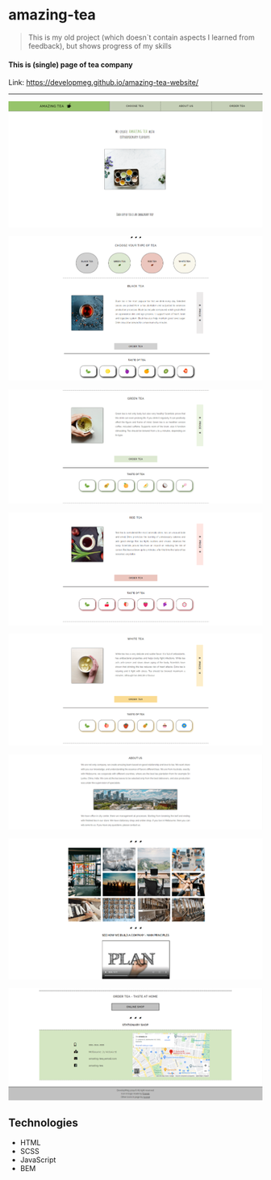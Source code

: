 # amazing-tea

> This is my old project (which doesn`t contain aspects I learned from feedback), but shows progress of my skills

#### This is (single) page of tea company

Link: https://developmeg.github.io/amazing-tea-website/

---

![screen home page](./screens/screen1.png)

![screen home page](./screens/screen2.png)

![screen home page](./screens/screen3.png)

![screen home page](./screens/screen4.png)

![screen home page](./screens/screen5.png)

![screen home page](./screens/screen6.png)

![screen home page](./screens/screen7.png)

![screen home page](./screens/screen8.png)

## Technologies

- HTML
- SCSS
- JavaScript
- BEM
